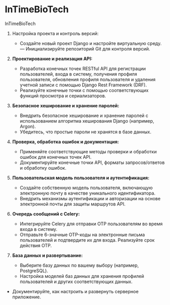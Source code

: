 # InTimeBioTech
InTimeBioTech

1. Настройка проекта и контроль версий:
    - Создайте новый проект Django и настройте виртуальную среду.
    — Инициализируйте репозиторий Git для контроля версий.

2. **Проектирование и реализация API:**
    - Разработка конечных точек RESTful API для регистрации пользователей, входа в систему, получения профиля пользователя, обновления профиля пользователя и удаления учетной записи с помощью Django Rest Framework (DRF).
    - Реализуйте конечные точки с помощью соответствующих функций просмотра и сериализаторов.

3. **Безопасное хеширование и хранение паролей:**
    - Внедрить безопасное хеширование и хранение паролей с использованием алгоритма хеширования Django (например, Argon).
    - Убедитесь, что простые пароли не хранятся в базе данных.

4. **Проверка, обработка ошибок и документация:**
    - Применяйте соответствующие методы проверки и обработки ошибок для конечных точек API.
    - Документируйте конечные точки API, форматы запросов/ответов и обработку ошибок.

5. **Пользовательская модель пользователя и аутентификация:**
    - Создайте собственную модель пользователя, включающую электронную почту в качестве уникального идентификатора.
    - Внедрить механизмы аутентификации и авторизации на основе электронной почты для защиты маршрутов API.


6. **Очередь сообщений с Celery:**
    - Интегрируйте Celery для отправки OTP пользователям во время входа в систему.
    - Отправьте 6-значные OTP-коды на электронные письма пользователей и подтвердите их для входа. Реализуйте срок действия OTP.

7. **База данных и развертывание:**
    - Выберите базу данных по вашему выбору (например, PostgreSQL).
    - Настройка моделей баз данных для хранения профилей пользователей и других соответствующих данных.
- Документируйте, как настроить и развернуть серверное приложение.
